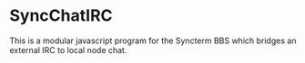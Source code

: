 # SyncChatIRC
This is a modular javascript program for the Syncterm BBS which bridges an external IRC to local node chat.
